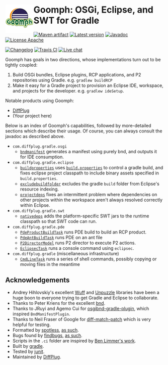 # <img align="left" src="images/goomph_logo.png"> Goomph: OSGi, Eclipse, and SWT for Gradle

<!---freshmark shields
output = [
	link(shield('Maven artifact', 'mavenCentral', '{{group}}:{{name}}', 'blue'), 'https://bintray.com/{{org}}/opensource/{{name}}/view'),
	link(shield('Latest version', 'latest', '{{stable}}', 'blue'), 'https://github.com/{{org}}/{{name}}/releases/latest'),
	link(shield('Javadoc', 'javadoc', 'OK', 'blue'), 'https://{{org}}.github.io/{{name}}/javadoc/{{stable}}/'),
	link(shield('License Apache', 'license', 'Apache', 'blue'), 'https://tldrlegal.com/license/apache-license-2.0-(apache-2.0)'),
	'',
	link(shield('Changelog', 'changelog', '{{version}}', 'brightgreen'), 'CHANGES.md'),
	link(image('Travis CI', 'https://travis-ci.org/{{org}}/{{name}}.svg?branch=master'), 'https://travis-ci.org/{{org}}/{{name}}'),
	link(shield('Live chat', 'gitter', 'live chat', 'brightgreen'), 'https://gitter.im/{{org}}/{{name}}')
	].join('\n');
-->
[![Maven artifact](https://img.shields.io/badge/mavenCentral-com.diffplug.gradle%3Agoomph-blue.svg)](https://bintray.com/diffplug/opensource/goomph/view)
[![Latest version](https://img.shields.io/badge/latest-2.1.1-blue.svg)](https://github.com/diffplug/goomph/releases/latest)
[![Javadoc](https://img.shields.io/badge/javadoc-OK-blue.svg)](https://diffplug.github.io/goomph/javadoc/2.1.1/)
[![License Apache](https://img.shields.io/badge/license-Apache-blue.svg)](https://tldrlegal.com/license/apache-license-2.0-(apache-2.0))

[![Changelog](https://img.shields.io/badge/changelog-3.0.0--SNAPSHOT-brightgreen.svg)](CHANGES.md)
[![Travis CI](https://travis-ci.org/diffplug/goomph.svg?branch=master)](https://travis-ci.org/diffplug/goomph)
[![Live chat](https://img.shields.io/badge/gitter-live_chat-brightgreen.svg)](https://gitter.im/diffplug/goomph)
<!---freshmark /shields -->

<!---freshmark javadoc
output = prefixDelimiterReplace(input, 'https://{{org}}.github.io/{{name}}/javadoc/', '/', stable);
-->

Goomph has goals in two directions, whose implementations turn out to be tightly coupled:
1. Build OSGi bundles, Eclipse plugins, RCP applications, and P2 repositories using Gradle.  e.g. `gradlew buildRCP`
2. Make it easy for a Gradle project to provision an Eclipse IDE, workspace, and projects for the developer.  e.g. `gradlew ideSetup`.

Notable products using Goomph:
* [DiffPlug](http://www.diffplug.com/)
* (Your project here)

Below is an index of Goomph's capabilities, followed by more-detailed sections which describe their usage.  Of course, you can always consult the javadoc as described above.

* `com.diffplug.gradle.osgi`
	+ [`bndmanifest`](https://diffplug.github.io/goomph/javadoc/2.1.1/com/diffplug/gradle/osgi/BndManifestPlugin.html) generates a manifest using purely bnd, and outputs it for IDE consumption.
* `com.diffplug.gradle.eclipse`
	+ [`buildproperties`](https://diffplug.github.io/goomph/javadoc/2.1.1/com/diffplug/gradle/eclipse/BuildPropertiesPlugin.html) uses [`build.properties`](http://help.eclipse.org/mars/index.jsp?topic=%2Forg.eclipse.pde.doc.user%2Fguide%2Ftools%2Feditors%2Fmanifest_editor%2Fbuild.htm) to control a gradle build, and fixes eclipse project classpath to include binary assets specified in `build.properties`.
	+ [`excludebuildfolder`](https://diffplug.github.io/goomph/javadoc/2.1.1/com/diffplug/gradle/eclipse/ExcludeBuildFolderPlugin.html) excludes the gradle `build` folder from Eclipse's resource indexing.
	+ [`projectdeps`](https://diffplug.github.io/goomph/javadoc/2.1.1/com/diffplug/gradle/eclipse/ProjectDepsPlugin.html) fixes an intermittent problem where dependencies on other projects within the workspace aren't always resolved correctly within Eclipse.
* `com.diffplug.gradle.swt`
	+ [`nativedeps`](https://diffplug.github.io/goomph/javadoc/2.1.1/com/diffplug/gradle/swt/NativeDepsPlugin.html) adds the platform-specific SWT jars to the runtime classpath so that SWT code can run.
* `com.diffplug.gradle.pde`
	+ [`PdeProductBuildTask`](https://diffplug.github.io/goomph/javadoc/2.1.1/com/diffplug/gradle/pde/PdeProductBuildTask.html) runs PDE build to build an RCP product.
	+ [`PdeAntBuildTask`](https://diffplug.github.io/goomph/javadoc/2.1.1/com/diffplug/gradle/pde/PdeAntBuildTask.html) runs PDE on an ant file
	+ [`P2DirectorModel`](https://diffplug.github.io/goomph/javadoc/2.1.1/com/diffplug/gradle/pde/P2DirectorModel.html) runs P2 director to execute P2 actions.
	+ [`EclipsecTask`](https://diffplug.github.io/goomph/javadoc/2.1.1/com/diffplug/gradle/pde/EclipsecTask.html) runs a console command using `eclipsec`.
* `com.diffplug.gradle` (miscellaneous infrastructure)
	+ [`CmdLineTask`](https://diffplug.github.io/goomph/javadoc/2.1.1/com/diffplug/gradle/CmdLineTask.html) runs a series of shell commands, possibly copying or moving files in the meantime

<!---freshmark /javadoc -->

## Acknowledgements

* Andrey Hihlovskiy's excellent [Wuff](https://github.com/akhikhl/wuff) and [Unpuzzle](https://github.com/akhikhl/unpuzzle) libraries have been a huge boon to everyone trying to get Gradle and Eclipse to collaborate.
* Thanks to Peter Kriens for the excellent [bnd](https://github.com/bndtools/bnd).
* Thanks to JRuyi and Agemo Cui for [osgibnd-gradle-plugin](https://github.com/jruyi/osgibnd-gradle-plugin), which inspired `BndManifestPlugin`.
* Thanks to Neil Fraser of Google for [diff-match-patch](https://code.google.com/p/google-diff-match-patch/) which is very helpful for testing.
* Formatted by [spotless](https://github.com/diffplug/spotless), [as such](https://github.com/diffplug/durian/blob/v2.0/build.gradle?ts=4#L70-L90).
* Bugs found by [findbugs](http://findbugs.sourceforge.net/), [as such](https://github.com/diffplug/durian/blob/v2.0/build.gradle?ts=4#L92-L116).
* Scripts in the `.ci` folder are inspired by [Ben Limmer's work](http://benlimmer.com/2013/12/26/automatically-publish-javadoc-to-gh-pages-with-travis-ci/).
* Built by [gradle](http://gradle.org/).
* Tested by [junit](http://junit.org/).
* Maintained by [DiffPlug](http://www.diffplug.com/).
